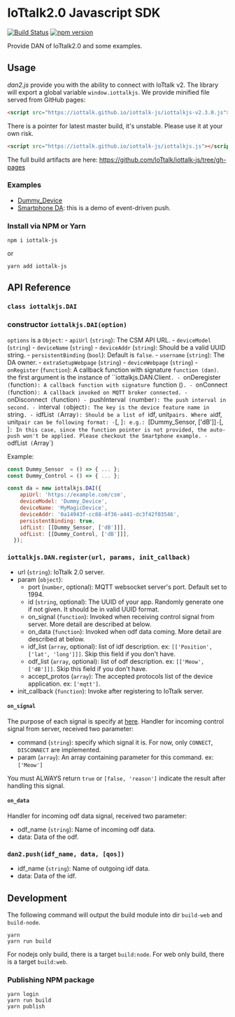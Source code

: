 # IoTtalk2.0 Javascript SDK

[![Build Status](https://travis-ci.com/IoTtalk/iottalk-js.svg?branch=master)](https://travis-ci.com/IoTtalk/iottalk-js)
[![npm version](https://badge.fury.io/js/iottalk-js.svg)](https://badge.fury.io/js/iottalk-js)

Provide DAN of IoTtalk2.0 and some examples.

## Usage

_dan2.js_ provide you with the ability to connect with IoTtalk v2.
The library will export a global variable `window.iottalkjs`.
We provide minified file served from GitHub pages:

```html
<script src="https://iottalk.github.io/iottalk-js/iottalkjs-v2.3.0.js"></script>
```

There is a pointer for latest master build, it's unstable.
Please use it at your own risk.
```html
<script src="https://iottalk.github.io/iottalk-js/iottalkjs.js"></script>
```

The full build artifacts are here: https://github.com/IoTtalk/iottalk-js/tree/gh-pages

### Examples

- [Dummy_Device](./examples/Dummy_Device/)
- [Smartphone DA](./examples/smartphone/): this is a demo of event-driven push.

### Install via NPM or Yarn

```
npm i iottalk-js
```

or

```
yarn add iottalk-js
```

## API Reference

### `class iottalkjs.DAI`

### constructor `iottalkjs.DAI(option)`

`options` is a `Object`:
    - `apiUrl` (`string`): The CSM API URL.
    - `deviceModel` (`string`)
    - `deviceName` (`string`)
    - `deviceAddr` (`string`): Should be a valid UUID string.
    - `persistentBinding` (`bool`): Default is `false`.
    - `username` (`string`): The DA owner.
    - `extraSetupWebpage` (`string`)
    - `deviceWebpage` (`string`)
    - `onRegister` (`function`): A callback function with signature `function (dan)`.
                                 the first argument is the instance of ``iottalkjs.DAN.Client`.
    - `onDeregister` (`function`): A callback function with signature `function ()`.
    - `onConnect` (`function`): A callback invoked on MQTT broker connected.
    - `onDisconnect` (`function`)
    - `pushInterval` (`number`): The push interval in second.
    - `interval` (`object`): The key is the device feature name in `string`.
    - `idfList` (`Array`): Should be a list of `idf, unit` pairs.
                           Where a `idf, unit` pair can be following format:
        - `[<function pointer>, <unit>]`: e.g.: `[Dummy_Sensor, ['dB']]`
        - `[<df name>, <unit>]`: In this case, since the function pointer is not provided,
                                 the auto-push won't be applied.
                                 Please checkout the Smartphone example.
    - `odfList` (`Array`)

Example:

```javascript
const Dummy_Sensor  = () => { ... };
const Dummy_Control = () => { ... };

const da = new iottalkjs.DAI({
    apiUrl: 'https://example.com/csm',
    deviceModel: 'Dummy_Device',
    deviceName: 'MyMagicDevice',
    deviceAddr: '0a14943f-cc88-4f36-a441-dc3f42f03546',
    persistentBinding: true,
    idfList: [[Dummy_Sensor, ['dB']]],
    odfList: [[Dummy_Control, ['dB']]],
  });
```

### `iottalkjs.DAN.register(url, params, init_callback)`

- url (`string`): IoTtalk 2.0 server.
- param (`object`):
    - port (`number`, optional): MQTT websocket server's port. Default set to 1994.
    - id (`string`, optional): The UUID of your app. Randomly generate one if not given. It should be in valid UUID format.
    - on_signal (`function`): Invoked when receiving control signal from server. More detail are described at below.
    - on_data (`function`): Invoked when odf data coming. More detail are described at below.
    - idf_list (`array`, optional): list of idf description. ex: `[['Position', ['lat', 'long']]]`. Skip this field if you don't have.
    - odf_list (`array`, optional): list of odf description. ex: `[['Meow', ['dB']]]`. Skip this field if you don't have.
    - accept_protos (`array`): The accepted protocols list of the device application. ex: `['mqtt']`.
- init_callback (`function`): Invoke after registering to IoTtalk server.

#### `on_signal`
The purpose of each signal is specify at [here](http://iottalk-spec.readthedocs.io/en/latest/protos/res_control_proto.html#control-signal).
Handler for incoming control signal from server, received two parameter:
- command (`string`): specify which signal it is. For now, only `CONNECT`, `DISCONNECT` are implemented.
- param (`array`): An array containing parameter for this command. ex: `['Meow']`

You must ALWAYS return `true` or `[false, 'reason']` indicate the result after handling this signal.

#### `on_data`
Handler for incoming odf data signal, received two parameter:
- odf_name (`string`): Name of incoming odf data.
- data: Data of the odf.

### `dan2.push(idf_name, data, [qos])`

- idf_name (`string`): Name of outgoing idf data.
- data: Data of the idf.

## Development

The following command will output the build module into dir `build-web` and `build-node`.

```
yarn
yarn run build
```

For nodejs only build, there is a target `build:node`.
For web only build, there is a target `build:web`.

### Publishing NPM package

```
yarn login
yarn run build
yarn publish
```
